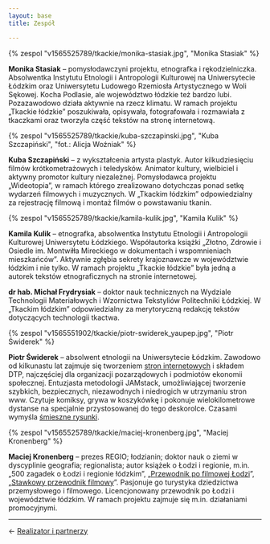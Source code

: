 ```yaml
---
layout: base
title: Zespół

---
```

{% zespol "v1565525789/tkackie/monika-stasiak.jpg", "Monika Stasiak" %}

**Monika Stasiak** – pomysłodawczyni projektu, etnografka i rękodzielniczka. Absolwentka Instytutu Etnologii i Antropologii Kulturowej na Uniwersytecie Łódzkim oraz Uniwersytetu Ludowego Rzemiosła Artystycznego w Woli Sękowej. Kocha Podlasie, ale województwo łódzkie też bardzo lubi. Pozazawodowo działa aktywnie na rzecz klimatu. W ramach projektu „Tkackie łódzkie” poszukiwała, opisywała, fotografowała i rozmawiała z tkaczkami oraz tworzyła część tekstów na stronę internetową.

{% zespol "v1565525789/tkackie/kuba-szczapinski.jpg", "Kuba Szczapiński", "fot.: Alicja Woźniak" %}

**Kuba Szczapiński** – z wykształcenia artysta plastyk. Autor kilkudziesięciu filmów krótkometrażowych i teledysków. Animator kultury, wielbiciel i aktywny promotor kultury niezależnej. Pomysłodawca projektu „Wideotopia”, w ramach którego zrealizowano dotychczas ponad setkę wydarzeń filmowych i muzycznych. W „Tkackim łódzkim” odpowiedzialny za rejestrację filmową i montaż filmów o powstawaniu tkanin.

{% zespol "v1565525789/tkackie/kamila-kulik.jpg", "Kamila Kulik" %}

**Kamila Kulik** – etnografka, absolwentka Instytutu Etnologii i Antropologii Kulturowej Uniwersytetu Łódzkiego. Współautorka książki „Złotno, Zdrowie i Osiedle im. Montwiłła Mireckiego w dokumentach i wspomnieniach mieszkańców”. Aktywnie zgłębia sekrety krajoznawcze w województwie łódzkim i nie tylko. W ramach projektu „Tkackie łódzkie” była jedną a autorek tekstów etnograficznych na stronie internetowej.

**dr hab. Michał Frydrysiak** – doktor nauk technicznych na Wydziale Technologii Materiałowych i Wzornictwa Tekstyliów Politechniki Łódzkiej. W „Tkackim łódzkim” odpowiedzialny za merytoryczną redakcję tekstów dotyczących technologii tkactwa.

{% zespol "v1565551902/tkackie/piotr-swiderek_yaupep.jpg", "Piotr Świderek" %}

**Piotr Świderek** – absolwent etnologii na Uniwersytecie Łódzkim. Zawodowo od kilkunastu lat zajmuje się tworzeniem [stron internetowych](https://static.solutions) i składem DTP, najczęściej dla organizacji pozarządowych i podmiotów ekonomii społecznej. Entuzjasta metodologii JAMstack, umożliwiającej tworzenie szybkich, bezpiecznych, niezawodnych i niedrogich w utrzymaniu stron www. Czytuje komiksy, grywa w koszykówkę i pokonuje wielokilometrowe dystanse na specjalnie przystosowanej do tego deskorolce. Czasami wymyśla [śmieszne rysunki](http://rysunki.me).

{% zespol "v1565525789/tkackie/maciej-kronenberg.jpg", "Maciej Kronenberg" %}

**Maciej Kronenberg** – prezes REGIO; łodzianin; doktor nauk o ziemi w dyscyplinie geografia; regionalista; autor książek o Łodzi i regionie, m.in. „500 zagadek o Łodzi i regionie łódzkim”, „[Przewodnik po filmowej Łodzi](http://regiocentrum.pl/publikacje/ksiazki/przewodnik-po-filmowej-lodzi/)”, „[Stawkowy przewodnik filmowy](http://regiocentrum.pl/publikacje/ksiazki/stawkowy-przewodnik-filmowy/)”. Pasjonuje go turystyka dziedzictwa przemysłowego i filmowego. Licencjonowany przewodnik po Łodzi i województwie łódzkim. W ramach projektu zajmuje się m.in. działaniami promocyjnymi.

***

← [Realizator i partnerzy](/realizator-i-partnerzy/#main)